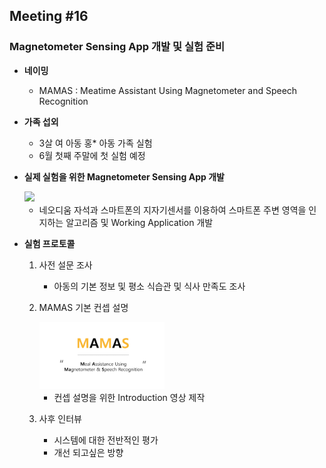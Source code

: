 ## Meeting #16
### Magnetometer Sensing App 개발 및 실험 준비

- **네이밍**
	- MAMAS : Meatime Assistant Using Magnetometer and Speech Recognition

- **가족 섭외**
	- 3살 여 아동 홍* 아동 가족 실험
	- 6월 첫째 주말에 첫 실험 예정

- **실제 실험을 위한 Magnetometer Sensing App 개발**
	
	<img src="/img/1.gif" style="width: 200px;">

	- 네오디움 자석과 스마트폰의 지자기센서를 이용하여 스마트폰 주변 영역을 인지하는 알고리즘 및 Working Application 개발

- **실험 프로토콜**
	1. 사전 설문 조사 
		- 아동의 기본 정보 및 평소 식습관 및 식사 만족도 조사
	2. MAMAS 기본 컨셉 설명
		
		<img src="/img/30.jpeg" style="width: 200px;">
		
		- 컨셉 설명을 위한 Introduction 영상 제작
	3. 사후 인터뷰
		- 시스템에 대한 전반적인 평가
		- 개선 되고싶은 방향
